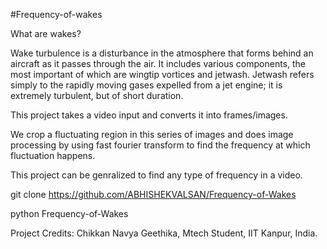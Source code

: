 #Frequency-of-wakes

What are wakes?

Wake turbulence is a disturbance in the atmosphere that forms behind an aircraft as it passes through the air. It includes various components, the most important of which are wingtip vortices and jetwash. Jetwash refers simply to the rapidly moving gases expelled from a jet engine; it is extremely turbulent, but of short duration.

This project takes a video input and converts it into frames/images.

We crop a fluctuating region in this series of images and does image processing by using fast fourier transform to find the frequency at which fluctuation happens.

This project can be genralized to find any type of frequency in a video.

git clone https://github.com/ABHISHEKVALSAN/Frequency-of-Wakes

python Frequency-of-Wakes

Project Credits: Chikkan Navya Geethika, Mtech Student, IIT Kanpur, India.
